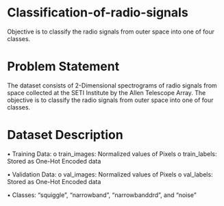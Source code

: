 # Classification-of-radio-signals
Objective is to classify the radio signals from outer space into one of four classes.

# Problem Statement

The dataset consists of 2-Dimensional spectrograms of radio signals from space collected at the SETI Institute by the Allen Telescope Array. The objective is to classify the radio signals from outer space into one of four classes.
# Dataset Description

• Training Data:
o train_images: Normalized values of Pixels
o train_labels: Stored as One-Hot Encoded data

• Validation Data:
o val_images: Normalized values of Pixels
o val_labels: Stored as One-Hot Encoded data

• Classes: “squiggle”, “narrowband”, “narrowbanddrd”, and “noise”

